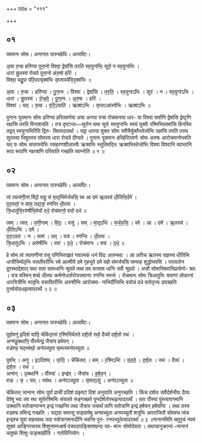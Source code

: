 +++
title = "१११"

+++


## ०१
पवमानः सोमः। अनानतः पारुच्छेपिः। अत्यष्टिः।

अ॒या रु॒चा हरि॑ण्या पुना॒नो विश्वा॒ द्वेषां॑सि तरति स्व॒युग्व॑भिः॒ सूरो॒ न स्व॒युग्व॑भिः ।  
धारा॑ सु॒तस्य॑ रोचते पुना॒नो अ॑रु॒षो हरिः॑ ।  
विश्वा॒ यद्रू॒पा प॑रि॒यात्यृक्व॑भिः स॒प्तास्ये॑भि॒रृक्व॑भिः ॥

अ॒या । रु॒चा । हरि॑ण्या । पु॒ना॒नः । विश्वा॑ । द्वेषां॑सि । त॒र॒ति॒ । स्व॒युग्व॑ऽभिः । सूरः॑ । न । स्व॒युग्व॑ऽभिः ।  
धारा॑ । सु॒तस्य॑ । रो॒च॒ते॒ । पु॒ना॒नः । अ॒रु॒षः । हरिः॑ ।  
विश्वा॑ । यत् । रू॒पा । प॒रि॒ऽयाति॑ । ऋक्व॑ऽभिः । स॒प्तऽआ॑स्येभिः । ऋक्व॑ऽभिः ॥

पुनानः पूयमानः सोमः हरिण्या हरितवर्णया अया अनया रुचा रोचमानया धार- या विश्वा सर्वाणि द्वेषांसि द्वेष्टृणि रक्षांसि तरति विनाशयति । तत्र दृष्टान्तः—सूरोन यथा सूर्यः स्वयुग्वभिः स्वयं युक्तैः रश्मिभिस्तमांसि हिनस्ति तद्वत् स्वयुग्वभिरिति द्विरु- क्तिरादरार्था । यद्वा धारया युक्तः सोमः स्वीयैर्युक्तैस्तेजोभिः रक्षांसि तरति तस्य सुतस्या भिषुतस्य सोमस्य धारा रोचते दीप्यते । पुनानः पूयमानः हरिर्हरितवर्णः सोमः अरुषः आरोचमानोभवति यत् यः सोमः सप्तास्येभिः रसहरणशीलास्यैः ऋक्वभिः स्तुतिमद्भिः ऋक्वभिस्तेजोभिः विश्वा विश्वानि व्याप्तानि रूपा रूपाणि नक्षत्राणि परियाति गच्छति व्याप्नोति ॥ १ ॥

## ०२
पवमानः सोमः। अनानतः पारुच्छेपिः। अत्यष्टिः।

त्वं त्यत्प॑णी॒नां वि॑दो॒ वसु॒ सं मा॒तृभि॑र्मर्जयसि॒ स्व आ दम॑ ऋ॒तस्य॑ धी॒तिभि॒र्दमे॑ ।  
प॒रा॒वतो॒ न साम॒ तद्यत्रा॒ रण॑न्ति धी॒तयः॑ ।  
त्रि॒धातु॑भि॒ररु॑षीभि॒र्वयो॑ दधे॒ रोच॑मानो॒ वयो॑ दधे ॥

त्वम् । त्यत् । प॒णी॒नाम् । वि॒दः॒ । वसु॑ । सम् । मा॒तृऽभिः॑ । म॒र्ज॒य॒सि॒ । स्वे । आ । दमे॑ । ऋ॒तस्य॑ । धी॒तिऽभिः॑ । दमे॑ ।  
प॒रा॒ऽवतः॑ । न । साम॑ । तत् । यत्र॑ । रण॑न्ति । धी॒तयः॑ ।  
त्रि॒धातु॑ऽभिः । अरु॑षीभिः । वयः॑ । द॒धे॒ । रोच॑मानः । वयः॑ । द॒धे॒ ॥

हे सोम त्वं त्यत्पणीनां वसु पणिभिरपहृतं गवात्मकं धनं विदः अलभथाः । आ अपिच ऋतस्य यज्ञस्य धीतिभिः धात्रीभिर्मातृभिः वसतीवरीभिः स्वे आत्मीये दमे गृहभूते दमे यज्ञे संमर्जयसि सम्यक् शुद्धोभवसि । परावतोन दूरस्थाद्देशात् यथा साम सामध्वनिः श्रूयते तथा तव तत्साम ध्वनिः सर्वैः श्रूयते । असौ सोमाभिषवाभिप्रायेणो- क्तः । यत्र यस्मिन् शब्दे धीतयः कर्मणोधर्तारोयजमानाः रणन्ति रमन्ते । रोचमानः सोमः त्रिधातुभिः त्रयाणां लोकानां धारयित्रीभिः मातृभिः वसतीवरीभिः अरुशीभिः आरोचमा- नाभिर्दीप्तिभिः वयोन्नं दधे स्तोतृभ्यः प्रयच्छति पुनर्वयोदधइत्यादरार्थे ॥ २ ॥

## ०३
पवमानः सोमः। अनानतः पारुच्छेपिः। अत्यष्टिः।

पूर्वा॒मनु॑ प्र॒दिशं॑ याति॒ चेकि॑त॒त्सं र॒श्मिभि॑र्यतते दर्श॒तो रथो॒ दैव्यो॑ दर्श॒तो रथः॑ ।  
अग्म॑न्नु॒क्थानि॒ पौंस्येन्द्रं॒ जैत्रा॑य हर्षयन् ।  
वज्र॑श्च॒ यद्भव॑थो॒ अन॑पच्युता स॒मत्स्वन॑पच्युता ॥

पूर्वा॑म् । अनु॑ । प्र॒ऽदिश॑म् । या॒ति॒ । चेकि॑तत् । सम् । र॒श्मिऽभिः॑ । य॒त॒ते॒ । द॒र्श॒तः । रथः॑ । दैव्यः॑ । द॒र्श॒तः । रथः॑ ।  
अग्म॑न् । उ॒क्थानि॑ । पौंस्या॑ । इन्द्र॑म् । जैत्रा॑य । ह॒र्ष॒य॒न् ।  
वज्रः॑ । च॒ । यत् । भव॑थः । अन॑पऽच्युता । स॒मत्ऽसु॑ । अन॑पऽच्युता ॥

चेकितत् जानानः सोमः पूर्वां प्राचीं प्रदिशं प्रकृष्टां दिशं अनुयाति अनुगच्छति । किंच दर्शतः सर्वैर्दर्शनीयः दैव्यः देवेषु भवः तव रथः सूर्यरश्मिभिः संयतते सङ्गच्छते पुनर्दर्शतोरथइत्यादरार्थे । ततः पौंस्या पुंस्त्वावगमानि उक्थानि स्तोत्राण्यग्मन् इन्द्रं गच्छन्ति तथा जैत्राय जयार्थं तानि स्तोत्राणि इन्द्रं हर्षयन् हर्षयन्ति । तथा तस्य वज्रश्च तमिन्द्रं गच्छति । यद्यदा समत्सु सङ्ग्रामेषु अनपच्युता अनपच्युतौ शत्रुभिः अपराजितौ सोमश्च त्वंच इन्द्रश्च युवां सहभवथः तदा स्तोत्रागमनादीनि भवन्ति पुन- रनपच्युतेत्यादरार्था ॥ ३ ॥नानानमिति चतुरृचं नवमं सूक्तं आङ्गिरसस्य शिशुनाम्नआर्षं पंचपदापङ्क्तिश्छन्दः पव- मानः सोमोदेवता । तथाचानुक्रान्तं –नानानं चतुष्कं शिशुः पाङ्क्तंहीति । गतोविनियोगः ।